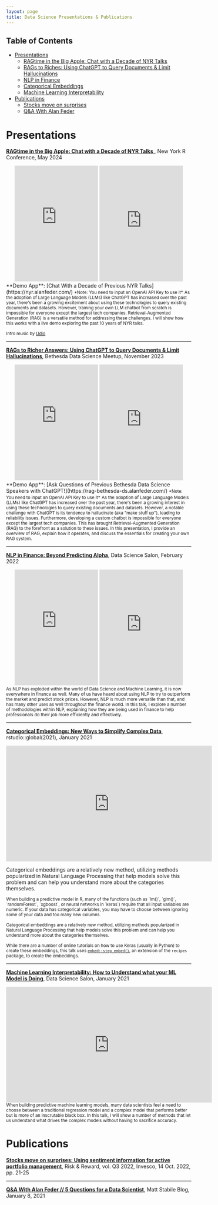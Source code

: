 ```yaml
---
layout: page
title: Data Science Presentations & Publications
---
```


## Table of Contents

- [Presentations](#presentations)
  - [RAGtime in the Big Apple: Chat with a Decade of NYR Talks](#nyr-rag)
  - [RAGs to Riches: Using ChatGPT to Query Documents & Limit Hallucinations](#ragbethesda)
  - [NLP in Finance](#dssalon1)
  - [Categorical Embeddings](#rstudio)
  - [Machine Learning Interpretability](#dssalon2)
- [Publications](#publications)
  - [Stocks move on surprises](#riskreward)
  - [Q&A With Alan Feder](#blog1)


# Presentations

<!-- <div class="container">
	<div class="column" id="left"> -->
<a id="nyr-rag"></a>
<p><b><a href="https://www.youtube.com/watch?v=hFU60JpFKI0&ab_channel=LanderAnalytics">RAGtime in the Big Apple: Chat with a Decade of NYR Talks </a></b>, New York R Conference, May 2024</p>

<div style="text-align:center;">
<iframe src="https://www.youtube-nocookie.com/embed/hFU60JpFKI0" title="YouTube video player" frameborder="0" style="width: 45%; height: 315px; display: inline-block;" allow="accelerometer; autoplay; clipboard-write; encrypted-media; gyroscope; picture-in-picture; web-share" allowfullscreen ></iframe>

<iframe src="https://docs.google.com/presentation/d/e/2PACX-1vTGCRGiDwfh3xvqbwU-Y939LOPUyXUSIQnBozF81e_uj6hRCq2k-rGaHfb035HczG6UDzXNydlH7b5B/embed?start=false&loop=false&delayms=3000" frameborder="0" style="width: 45%; height: 315px; display: inline-block;" allowfullscreen="true" mozallowfullscreen="true" webkitallowfullscreen="true"></iframe>
</div>
**Demo App**: [Chat With a Decade of Previous NYR Talks](https://nyr.alanfeder.com/) <small>*Note: You need to input an OpenAI API Key to use it*</small>    
<small>As the adoption of Large Language Models (LLMs) like ChatGPT has increased over the past year, there's been a growing excitement about using these technologies to query existing documents and datasets. However, training your own LLM chatbot from scratch is impossible for everyone except the largest tech companies. Retrieval-Augmented Generation (RAG) is a versatile method for addressing these challenges. I will show how this works with a live demo exploring the past 10 years of NYR talks.</small>   

<small>Intro music by <a href="https://www.udio.com/songs/e9YZScxFKB36PCz2yJu8EF">Udio</a></small>

***
<!-- <div class="container">
	<div class="column" id="left"> -->
<a id="ragbethesda"></a>
<p><b><a href="https://www.youtube.com/watch?v=0i_7Cn31VrU">RAGs to Richer Answers: Using ChatGPT to Query Documents & Limit Hallucinations</a></b>, Bethesda Data Science Meetup, November 2023</p>

<div style="text-align:center;">
<iframe src="https://www.youtube-nocookie.com/embed/0i_7Cn31VrU" title="YouTube video player" frameborder="0" style="width: 45%; height: 315px; display: inline-block;" allow="accelerometer; autoplay; clipboard-write; encrypted-media; gyroscope; picture-in-picture; web-share" allowfullscreen ></iframe>

<iframe src="https://docs.google.com/presentation/d/e/2PACX-1vTwQ6qAwszS9-6W9ZyC7YqCoDPHTRsdUsGQyxn9CZuy9clIXVJra7oT6JiDZeUFZohdyMIr25pCU_Ft/embed?start=false&loop=false&delayms=3000" frameborder="0" style="width: 45%; height: 315px; display: inline-block;" allowfullscreen="true" mozallowfullscreen="true" webkitallowfullscreen="true"></iframe>
</div>
**Demo App**: [Ask Questions of Previous Bethesda Data Science Speakers with ChatGPT!](https://rag-bethesda-ds.alanfeder.com/) <small>*Note: You need to input an OpenAI API Key to use it*</small>    
<small>As the adoption of Large Language Models (LLMs) like ChatGPT has increased over the past year, there's been a growing interest in using these technologies to query existing documents and datasets. However, a notable challenge with ChatGPT is its tendency to hallucinate (aka "make stuff up"), leading to reliability issues. Furthermore, developing a custom chatbot is impossible for everyone except the largest tech companies. This has brought Retrieval-Augmented Generation (RAG) to the forefront as a solution to these issues. In this presentation, I provide an overview of RAG, explain how it operates, and discuss the essentials for creating your own RAG system.</small>   

***

<!-- <div class="container">
	<div class="column" id="left"> -->
<a id="dssalon1"></a>
<p><b><a href="https://www.youtube.com/watch?v=LoivGTvydBo">NLP in Finance: Beyond Predicting Alpha</a></b>, Data Science Salon, February 2022</p>
<div style="text-align:center;">
<iframe src="https://www.youtube-nocookie.com/embed/LoivGTvydBo" title="YouTube video player" frameborder="0" style="width: 45%; height: 315px; display: inline-block;" allow="accelerometer; autoplay; clipboard-write; encrypted-media; gyroscope; picture-in-picture; web-share" allowfullscreen ></iframe>
<iframe src="https://docs.google.com/presentation/d/e/2PACX-1vQOL0_rqLuH0jR_4MlE68KeglAxn0ka0gkzFIEUHs88PF9R85D10bLPOBjwyzDLIGDL6PCsjplwh0a3/embed?start=false&loop=false&delayms=3000" frameborder="0" style="width: 45%; height: 315px; display: inline-block;" allowfullscreen="true" mozallowfullscreen="true" webkitallowfullscreen="true"></iframe>
</div>
<small>As NLP has exploded within the world of Data Science and Machine Learning, it is now everywhere in finance as well. Many of us have heard about using NLP to try to outperform the market and predict stock prices. However, NLP is much more versatile than that, and has many other uses as well throughout the finance world. In this talk, I explore a number of methodologies within NLP, explaining how they are being used in finance to help professionals do their job more efficiently and effectively.</small>   

***
<!-- </div>
<div class="column" id="right">-->
<a id="rstudio"></a>
<p><b><a href="https://posit.co/resources/videos/categorical-embeddings-new-ways-to-simplify-complex-data/">Categorical Embeddings: New Ways to Simplify Complex Data</a></b>, rstudio::global(2021), January 2021</p>
<iframe src="https://fast.wistia.net/embed/iframe/6kt8p3tpuq" width="560" height="315" style="display: block; margin-left: auto; margin-right: auto" frameborder="0" allowfullscreen></iframe>
<p>Categorical embeddings are a relatively new method, utilizing methods popularized in Natural Language Processing that help models solve this problem and can help you understand more about the categories themselves.</p>
<small>When building a predictive model in R, many of the functions (such as `lm()`, `glm()`, `randomForest`, `xgboost`, or neural networks in `keras`) require that all input variables are numeric. If your data has categorical variables, you may have to choose between ignoring some of your data and too many new columns.</small>

<small>Categorical embeddings are a relatively new method, utilizing methods popularized in Natural Language Processing that help models solve this problem and can help you understand more about the categories themselves.</small>

<small>While there are a number of online tutorials on how to use Keras (usually in Python) to create these embeddings, this talk uses <a href="https://embed.tidymodels.org/reference/step_embed.html">`embed::step_embed()`</a>, an extension of the `recipes` package, to create the embeddings.</small>

***
<a id="dssalon2"></a>
<p><b><a href="https://www.youtube.com/watch?v=CfCHI8d8oYg">Machine Learning Interpretability: How to Understand what your ML Model is Doing</a></b>, Data Science Salon, January 2021</p>
<iframe width="560" height="315" src="https://www.youtube-nocookie.com/embed/CfCHI8d8oYg" title="YouTube video player" frameborder="0" style="display: block; margin-left: auto; margin-right: auto" allow="accelerometer; autoplay; clipboard-write; encrypted-media; gyroscope; picture-in-picture; web-share" allowfullscreen></iframe>
<small>When building predictive machine learning models, many data scientists feel a need to choose between a traditional regression model and a complex model that performs better but is more of an inscrutable black box.  In this talk, I will show a number of methods that let us understand what drives the complex models without having to sacrifice accuracy.</small>

<!--</div>
</div> -->
# Publications
<a id="riskreward"></a>
<p><b><a href="https://www.invesco.com/content/dam/invesco/emea/en/pdf/Risk_and_Reward_Q3_2022.pdf#page=21">
Stocks move on surprises: Using sentiment information for active portfolio management</a></b>, Risk & Reward, vol. Q3 2022, Invesco, 14 Oct. 2022, pp. 21-25</p>

***
<a id="blog1"></a>
<p><b><a href="https://www.mattstabile.com/blog/qampa-with-alan-feder-5-questions-for-a-data-scientist">
Q&A With Alan Feder // 5 Questions for a Data Scientist</a></b>, Matt Stabile Blog, January 8, 2021</p>
